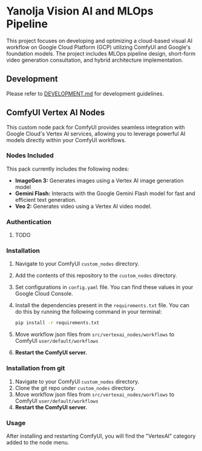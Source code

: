 # Yanolja Vision AI and MLOps Pipeline

This project focuses on developing and optimizing a cloud-based visual AI workflow on Google Cloud Platform (GCP) utilizing ComfyUI and Google's foundation models. The project includes MLOps pipeline design, short-form video generation consultation, and hybrid architecture implementation.

## Development

Please refer to [DEVELOPMENT.md](DEVELOPMENT.md) for development guidelines.


## ComfyUI Vertex AI Nodes

This custom node pack for ComfyUI provides seamless integration with Google Cloud's Vertex AI services, allowing you to leverage powerful AI models directly within your ComfyUI workflows.

### Nodes Included

This pack currently includes the following nodes:

* **ImageGen 3:** Generates images using a Vertex AI image generation model
* **Gemini Flash:** Interacts with the Google Gemini Flash model for fast and efficient text generation.
* **Veo 2:** Generates video using a Vertex AI video model.

### Authentication
1.  TODO


### Installation
1.  Navigate to your ComfyUI `custom_nodes` directory.
2.  Add the contents of this repository to the `custom_nodes` directory.
3.  Set configurations in `config.yaml` file. You can find these values in your Google Cloud Console.
4.  Install the dependencies present in the `requirements.txt` file. You can do this by running the following command in your terminal:

    ```bash
    pip install -r requirements.txt
    ```
5.  Move workflow json files from `src/vertexai_nodes/workflows` to ComfyUI `user/default/workflows`
6.  **Restart the ComfyUI server.**

### Installation from git
1.  Navigate to your ComfyUI `custom_nodes` directory.
2.  Clone the git repo under `custom_nodes` directory.
3.  Move workflow json files from `src/vertexai_nodes/workflows` to ComfyUI `user/default/workflows`
4.  **Restart the ComfyUI server.**

### Usage
After installing and restarting ComfyUI, you will find the "VertexAI" category added to the node menu.
